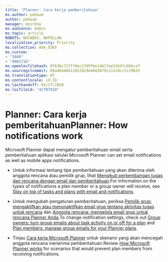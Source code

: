 ```yaml
---
title: 'Planner: Cara kerja pemberitahuan'
ms.author: pebaum
author: pebaum
manager: mnirkhe
ms.audience: Admin
ms.topic: article
ROBOTS: NOINDEX, NOFOLLOW
localization_priority: Priority
ms.collection: Adm_O365
ms.custom:
- "3809"
- "9001716"
ms.openlocfilehash: 0f636c71fff8ec17d9fbe14617ae52bd7c8bbca7
ms.sourcegitcommit: 09a46448411022829e4b83879c113c0ccfc29625
ms.translationtype: HT
ms.contentlocale: id-ID
ms.lasthandoff: 03/17/2020
ms.locfileid: "42707810"
---
```

# <a name="planner-how-notifications-work"></a><span data-ttu-id="1fef9-102">Planner: Cara kerja pemberitahuan</span><span class="sxs-lookup"><span data-stu-id="1fef9-102">Planner: How notifications work</span></span>

<span data-ttu-id="1fef9-103">Microsoft Planner dapat mengatur pemberitahuan email serta pemberitahuan aplikasi seluler.</span><span class="sxs-lookup"><span data-stu-id="1fef9-103">Microsoft Planner can set email notifications as well as mobile apps notifications.</span></span>

- <span data-ttu-id="1fef9-104">Untuk informasi tentang tipe pemberitahuan yang akan diterima oleh anggota rencana atau pemilik grup, lihat [Mengikuti perkembangan tugas dan rencana dengan email dan pemberitahuan](https://support.office.com/article/Stay-on-top-of-tasks-and-plans-with-email-and-notifications-cce223d6-b0ae-43cf-a080-266e2414a859).</span><span class="sxs-lookup"><span data-stu-id="1fef9-104">For information on the types of notifications a plan member or a group owner will receive, see [Stay on top of tasks and plans with email and notifications](https://support.office.com/article/Stay-on-top-of-tasks-and-plans-with-email-and-notifications-cce223d6-b0ae-43cf-a080-266e2414a859).</span></span>

- <span data-ttu-id="1fef9-105">Untuk mengubah pengaturan pemberitahuan, periksa [Pemilik grup: mengaktifkan atau menonaktifkan email grup tentang aktivitas tugas untuk rencana](https://support.office.com/article/group-owners-turn-group-emails-about-task-activity-on-or-off-for-a-plan-f1b0d681-2aa6-4ce5-9703-4614607d4cd0) dan [Anggota rencana: mengelola email grup untuk rencana Planner Anda](https://support.office.com/article/plan-members-manage-group-emails-for-your-planner-plans-46f989a0-a34d-4db9-993b-dd596af7a5d2).</span><span class="sxs-lookup"><span data-stu-id="1fef9-105">To change notification settings, check out [Group owners: turn group emails about task activity on or off for a plan](https://support.office.com/article/group-owners-turn-group-emails-about-task-activity-on-or-off-for-a-plan-f1b0d681-2aa6-4ce5-9703-4614607d4cd0) and [Plan members: manage group emails for your Planner plans](https://support.office.com/article/plan-members-manage-group-emails-for-your-planner-plans-46f989a0-a34d-4db9-993b-dd596af7a5d2).</span></span>

- <span data-ttu-id="1fef9-106">Tinjau [Cara kerja Microsoft Planner](https://techcommunity.microsoft.com/t5/planner-blog/how-microsoft-planner-works/ba-p/1214736#M703) untuk skenario yang akan mencegah anggota rencana menerima pemberitahuan.</span><span class="sxs-lookup"><span data-stu-id="1fef9-106">Review [How Microsoft Planner works](https://techcommunity.microsoft.com/t5/planner-blog/how-microsoft-planner-works/ba-p/1214736#M703) for scenarios that would prevent plan members from receiving notifications.</span></span>
